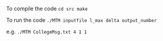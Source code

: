 To compile the code ```cd src make``` <br/> 

To run the code ```./MTM inputfile l_max delta output_number``` <br/>

e.g. ```./MTM CollegeMsg.txt 4 1 1``` <br/>

